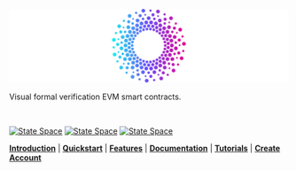 <p align="left">
  <img src="logo-white-center.svg" alt="State Space Logo" width="600"/>
</p>

<p align="left">
    Visual formal verification EVM smart contracts.
</p>

<br/>

<p align="left">  
    <a href="https://docs.state.space"><img src="https://img.shields.io/badge/Platform-Web-blue)" alt="State Space"></a>
    <a href="https://docs.state.space/docs/overview/features"><img src="https://img.shields.io/badge/EVM-Compatible-brightgreen)" alt="State Space"></a>
    <a href="https://docs.state.space"><img src="https://img.shields.io/badge/Docs-Available-orange" alt="State Space"></a>

</p>

[**Introduction**](https://docs.state.space/docs/overview/intro)
| [**Quickstart**](https://docs.state.space/docs/overview/quickstart)
| [**Features**](https://docs.state.space/docs/overview/features)
| [**Documentation**](https://docs.state.space)
| [**Tutorials**](https://docs.state.space/docs/tutorials/erc20-pause-mint)
| [**Create Account**](https://state.space/sign-up)

